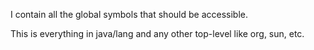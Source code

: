 I contain all the global symbols that should be accessible.

This is everything in java/lang and any other top-level like org, sun, etc.
